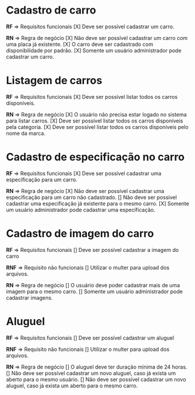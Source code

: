 # Cadastro de carro

**RF** => Requisitos funcionais
[X] Deve ser possível cadastrar um carro.

**RN** => Regra de negócio
[X] Não deve ser possível cadastrar um carro com uma placa já existente.
[X] O carro deve ser cadastrado com disponibilidade por padrão.
[X] Somente um usuário administrador pode cadastrar um carro.

# Listagem de carros

**RF** => Requisitos funcionais
[X] Deve ser possível listar todos os carros disponíveis.

**RN** => Regra de negócio
[X] O usuário não precisa estar logado no sistema para listar carros.
[X] Deve ser possível listar todos os carros disponíveis pela categoria.
[X] Deve ser possível listar todos os carros disponíveis pelo nome da marca.

# Cadastro de especificação no carro

**RF** => Requisitos funcionais
[X] Deve ser possível cadastrar uma especificação para um carro.

**RN** => Regra de negócio
[X] Não deve ser possível cadastrar uma especificação para um carro não cadastrado.
[] Não deve ser possível cadastrar uma especificação já existente para o mesmo carro.
[X] Somente um usuário administrador pode cadastrar uma especificação.

# Cadastro de imagem do carro
**RF** => Requisitos funcionais
[] Deve ser possível cadastrar a imagem do carro

**RNF** => Requisito não funcionais
[] Utilizar o multer para upload dos arquivos.

**RN** => Regra de negócio
[] O usuário deve poder cadastrar mais de uma imagem para o mesmo carro.
[] Somente um usuário administrador pode cadastrar imagens.

# Aluguel

**RF** => Requisitos funcionais
[] Deve ser possível cadastrar um aluguel

**RNF** => Requisito não funcionais
[] Utilizar o multer para upload dos arquivos.

**RN** => Regra de negócio
[] O aluguel deve ter duração mínima de 24 horas.
[] Não deve ser possível cadastrar um novo aluguel, caso já exista um aberto para o mesmo usuário.
[] Não deve ser possível cadastrar um novo aluguel, caso já exista um aberto para o mesmo carro.

